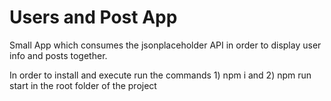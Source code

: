 # Users and Post App

Small App which consumes the jsonplaceholder API in order to display user info and posts together.

In order to install and execute run the commands 1) npm i  and 2) npm run start in the root folder of the project


